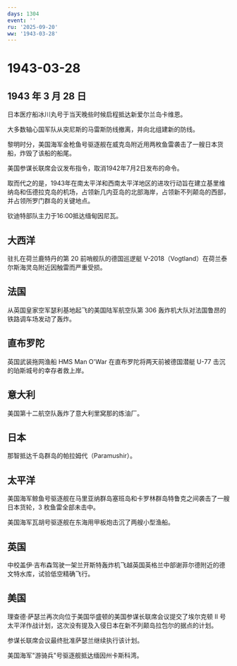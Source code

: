 ```yaml
---
days: 1304
event: ''
ru: '2025-09-20'
ww: '1943-03-28'
---
```


# 1943-03-28

## 1943 年 3 月 28 日

日本医疗船冰川丸号于当天晚些时候启程抵达新爱尔兰岛卡维恩。

大多数轴心国军队从突尼斯的马雷斯防线撤离，并向北组建新的防线。

黎明时分，美国海军金枪鱼号驱逐舰在威克岛附近用两枚鱼雷袭击了一艘日本货船，炸毁了该船的船尾。

美国参谋长联席会议发布指令，取消1942年7月2日发布的命令。

取而代之的是，1943年在南太平洋和西南太平洋地区的进攻行动旨在建立基里维纳岛和伍德拉克岛的机场，占领新几内亚岛的北部海岸，占领新不列颠岛的西部，并占领所罗门群岛的关键地点。

钦迪特部队主力于16:00抵达缅甸因尼瓦。

## 大西洋

驻扎在荷兰鹿特丹的第 20 前哨舰队的德国巡逻艇
V-2018（Vogtland）在荷兰泰尔斯海灵岛附近因触雷而严重受损。

## 法国

从英国皇家空军瑟利基地起飞的美国陆军航空队第 306
轰炸机大队对法国鲁昂的铁路调车场发动了轰炸。

## 直布罗陀

英国武装拖网渔船 HMS Man O\'War 在直布罗陀将两天前被德国潜艇 U-77
击沉的珀斯城号的幸存者救上岸。

## 意大利

美国第十二航空队轰炸了意大利里窝那的炼油厂。

## 日本

那智抵达千岛群岛的帕拉姆代（Paramushir）。

## 太平洋

美国海军鲸鱼号驱逐舰在马里亚纳群岛塞班岛和卡罗林群岛特鲁克之间袭击了一艘日本货轮，3
枚鱼雷全部未击中。

美国海军瓦胡号驱逐舰在东海用甲板炮击沉了两艘小型渔船。

## 英国

中校盖伊·吉布森驾驶一架兰开斯特轰炸机飞越英国英格兰中部谢菲尔德附近的德文特水库，试验低空精确飞行。

## 美国

理查德·萨瑟兰再次向位于美国华盛顿的美国参谋长联席会议提交了埃尔克顿 II
号太平洋作战计划，这次没有提及入侵日本在新不列颠岛拉包尔的据点的计划。

参谋长联席会议最终批准萨瑟兰继续执行该计划。

美国海军"游骑兵"号驱逐舰抵达缅因州卡斯科湾。